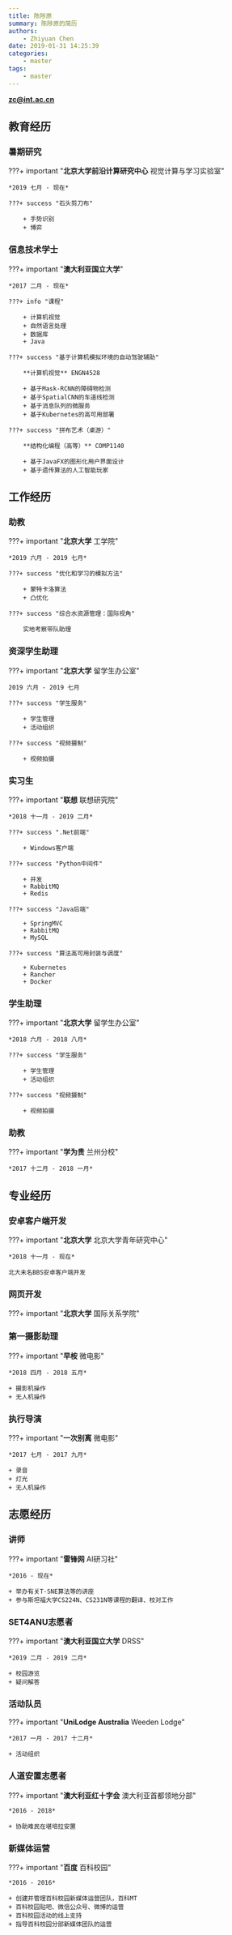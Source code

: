 ```yaml
---
title: 陈陟原
summary: 陈陟原的简历
authors:
    - Zhiyuan Chen
date: 2019-01-31 14:25:39
categories: 
    - master
tags:
    - master
---
```


**zc@int.ac.cn**
<br/>

## 教育经历

### 暑期研究

???+ important "**北京大学前沿计算研究中心** 视觉计算与学习实验室"

    *2019 七月 - 现在*

    ???+ success "石头剪刀布"

        + 手势识别
        + 博弈

### 信息技术学士

???+ important "**澳大利亚国立大学**"

    *2017 二月 - 现在*

    ???+ info "课程"

        + 计算机视觉
        + 自然语言处理
        + 数据库
        + Java

    ???+ success "基于计算机模拟环境的自动驾驶辅助"

        **计算机视觉** ENGN4528

        + 基于Mask-RCNN的障碍物检测
        + 基于SpatialCNN的车道线检测
        + 基于消息队列的微服务
        + 基于Kubernetes的高可用部署

    ???+ success "拼布艺术（桌游）"

        **结构化编程（高等）** COMP1140

        + 基于JavaFX的图形化用户界面设计
        + 基于遗传算法的人工智能玩家

## 工作经历

### 助教

???+ important "**北京大学** 工学院"

    *2019 六月 - 2019 七月*

    ???+ success "优化和学习的模拟方法"

        + 蒙特卡洛算法
        + 凸优化

    ???+ success "综合水资源管理：国际视角"

        实地考察带队助理

### 资深学生助理

???+ important "**北京大学** 留学生办公室"

    2019 六月 - 2019 七月

    ???+ success "学生服务"

        + 学生管理
        + 活动组织

    ???+ success "视频摄制"

        + 视频拍摄

### 实习生

???+ important "**联想** 联想研究院"

    *2018 十一月 - 2019 二月*

    ???+ success ".Net前端"

        + Windows客户端

    ???+ success "Python中间件"

        + 并发
        + RabbitMQ
        + Redis

    ???+ success "Java后端"

        + SpringMVC
        + RabbitMQ
        + MySQL

    ???+ success "算法高可用封装与调度"

        + Kubernetes
        + Rancher
        + Docker

### 学生助理

???+ important "**北京大学** 留学生办公室"

    *2018 六月 - 2018 八月*

    ???+ success "学生服务"

        + 学生管理
        + 活动组织

    ???+ success "视频摄制"

        + 视频拍摄

### 助教

???+ important "**学为贵** 兰州分校"

    *2017 十二月 - 2018 一月*

## 专业经历

### 安卓客户端开发

???+ important "**北京大学**  北京大学青年研究中心"

    *2018 十一月 - 现在*

    北大未名BBS安卓客户端开发

### 网页开发

???+ important "**北京大学** 国际关系学院"

### 第一摄影助理

???+ important "**早桉** 微电影"

    *2018 四月 - 2018 五月*

    + 摄影机操作
    + 无人机操作

### 执行导演

???+ important "**一次别离** 微电影"

    *2017 七月 - 2017 九月*

    + 录音
    + 灯光
    + 无人机操作

## 志愿经历

### 讲师

???+ important "**雷锋网** AI研习社"

    *2016 - 现在*

    + 举办有关T-SNE算法等的讲座
    + 参与斯坦福大学CS224N、CS231N等课程的翻译、校对工作

### SET4ANU志愿者

???+ important "**澳大利亚国立大学** DRSS"

    *2019 二月 - 2019 二月*

    + 校园游览
    + 疑问解答

### 活动队员

???+ important "**UniLodge Australia** Weeden Lodge"

    *2017 一月 - 2017 十二月*

    + 活动组织

### 人道安置志愿者

???+ important "**澳大利亚红十字会** 澳大利亚首都领地分部"

    *2016 - 2018*

    + 协助难民在堪培拉安置

### 新媒体运营

???+ important "**百度** 百科校园"

    *2016 - 2016*

    + 创建并管理百科校园新媒体运营团队，百科MT
    + 百科校园贴吧、微信公众号、微博的运营
    + 百科校园活动的线上支持
    + 指导百科校园分部新媒体团队的运营
